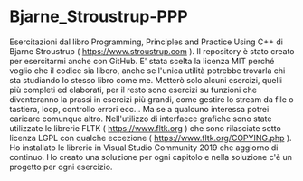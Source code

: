# Bjarne_Stroustrup-PPP
Esercitazioni dal libro Programming, Principles and Practice Using C++ di Bjarne Stroustrup ( https://www.stroustrup.com ).
Il repository è stato creato per esercitarmi anche con GitHub.
E' stata scelta la licenza MIT perché voglio che il codice sia libero, anche se l'unica utilità potrebbe trovarla chi sta studiando lo stesso libro come me.
Metterò solo alcuni esercizi, quelli più completi ed elaborati, per il resto sono esercizi su funzioni che diventeranno la prassi in esercizi più grandi, come gestire lo stream da file o tastiera, loop, controllo errori ecc... Ma se a qualcuno interessa potrei caricare comunque altro.
Nell'utilizzo di interfacce grafiche sono state utilizzate le librerie FLTK ( https://www.fltk.org ) che sono rilasciate sotto licenza LGPL con qualche eccezione ( https://www.fltk.org/COPYING.php ).
Ho installato le librerie in Visual Studio Community 2019 che aggiorno di continuo.
Ho creato una soluzione per ogni capitolo e nella soluzione c'è un progetto per ogni esercizio.
